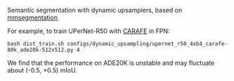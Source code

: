 Semantic segmentation with dynamic upsamplers, based on [mmsegmentation](https://github.com/open-mmlab/mmsegmentation)

For example, to train UPerNet-R50 with [CARAFE](https://github.com/myownskyW7/CARAFE) in FPN:

```shell
bash dist_train.sh configs/dynamic_upsampling/upernet_r50_4xb4_carafe-80k_ade20k-512x512.py 4
```
We find that the performance on ADE20K is unstable and may fluctuate about (-0.5, +0.5) mIoU.
